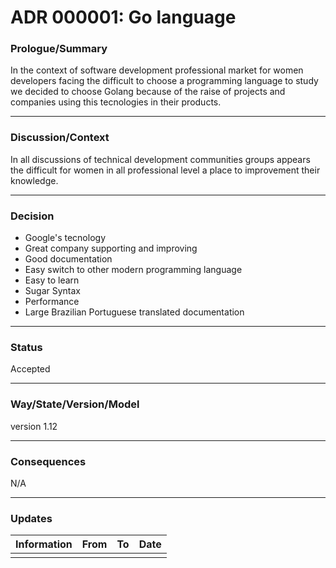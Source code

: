 # ADR 000001: Go language

### **Prologue/Summary**

In the context of software development professional market for women developers facing the difficult to choose a programming language to study we decided to choose Golang because of the raise of projects and companies using this tecnologies in their products.
__________

### **Discussion/Context**

In all discussions of technical development communities groups appears the difficult for women in all professional level a place to improvement their knowledge. 
___________

### **Decision**
* Google's tecnology 
* Great company supporting and improving
* Good documentation
* Easy switch to other modern programming language
* Easy to learn
* Sugar Syntax
* Performance
* Large Brazilian Portuguese translated documentation
___________
### **Status**
Accepted
___________
### **Way/State/Version/Model**
 version 1.12
___________
### **Consequences**
N/A
___________
### **Updates**
| Information | From | To | Date |
|---|---|---|---|
| | | | |